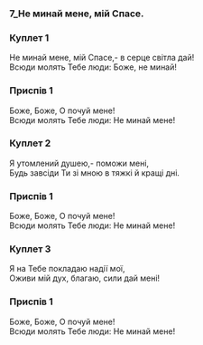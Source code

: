 ### 7_Не минай мене, мій Спасе.
### Куплет 1
Не минай мене, мій Спасе,- в серце світла дай! <br/>Всюди молять Тебе люди: Боже, не минай!
### Приспів 1
Боже, Боже, О почуй мене!<br/>Всюди молять Тебе люди: Не минай мене!
### Куплет 2
Я утомлений душею,- поможи мені,<br/>Будь завсіди Ти зі мною в тяжкі й кращі дні.
### Приспів 1
Боже, Боже, О почуй мене!<br/>Всюди молять Тебе люди: Не минай мене!
### Куплет 3
Я на Тебе покладаю надії мої, <br/>Оживи мій дух, благаю, сили дай мені!
### Приспів 1
Боже, Боже, О почуй мене!<br/>Всюди молять Тебе люди: Не минай мене!
